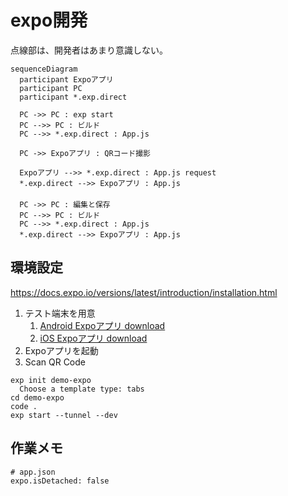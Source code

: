 
# expo開発

点線部は、開発者はあまり意識しない。

``` mermaid
sequenceDiagram
  participant Expoアプリ
  participant PC
  participant *.exp.direct

  PC ->> PC : exp start
  PC -->> PC : ビルド
  PC -->> *.exp.direct : App.js 

  PC ->> Expoアプリ : QRコード撮影

  Expoアプリ -->> *.exp.direct : App.js request
  *.exp.direct -->> Expoアプリ : App.js
　
  PC ->> PC : 編集と保存
  PC -->> PC : ビルド
  PC -->> *.exp.direct : App.js 
  *.exp.direct -->> Expoアプリ : App.js

```


## 環境設定

https://docs.expo.io/versions/latest/introduction/installation.html

1. テスト端末を用意
   1. [Android Expoアプリ download](https://play.google.com/store/apps/details?id=host.exp.exponent)
   1. [iOS Expoアプリ download](https://itunes.com/apps/exponent)
1. Expoアプリを起動
1. Scan QR Code

```
exp init demo-expo
  Choose a template type: tabs
cd demo-expo
code .
exp start --tunnel --dev
```


## 作業メモ

```
# app.json
expo.isDetached: false
```
